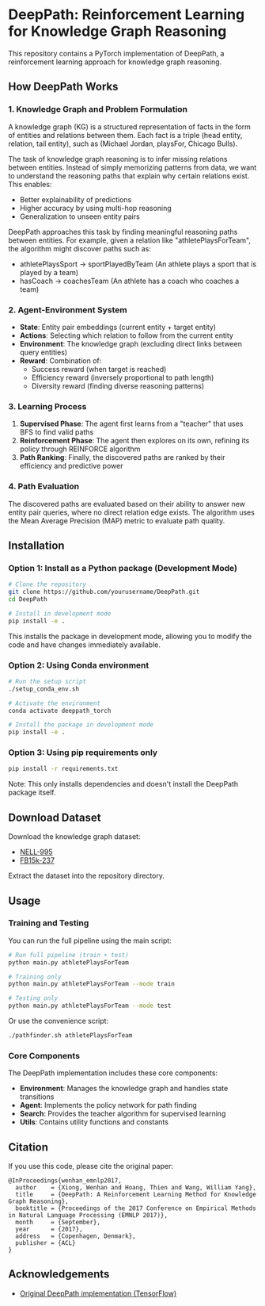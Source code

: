 # DeepPath: Reinforcement Learning for Knowledge Graph Reasoning

This repository contains a PyTorch implementation of DeepPath, a reinforcement learning approach for knowledge graph reasoning.

## How DeepPath Works

### 1. Knowledge Graph and Problem Formulation

A knowledge graph (KG) is a structured representation of facts in the form of entities and relations between them. Each fact is a triple (head entity, relation, tail entity), such as (Michael Jordan, playsFor, Chicago Bulls). 

The task of knowledge graph reasoning is to infer missing relations between entities. Instead of simply memorizing patterns from data, we want to understand the reasoning paths that explain why certain relations exist. This enables:
- Better explainability of predictions
- Higher accuracy by using multi-hop reasoning
- Generalization to unseen entity pairs

DeepPath approaches this task by finding meaningful reasoning paths between entities. For example, given a relation like "athletePlaysForTeam", the algorithm might discover paths such as:
- athletePlaysSport → sportPlayedByTeam (An athlete plays a sport that is played by a team)
- hasCoach → coachesTeam (An athlete has a coach who coaches a team)

### 2. Agent-Environment System

- **State**: Entity pair embeddings (current entity + target entity)
- **Actions**: Selecting which relation to follow from the current entity
- **Environment**: The knowledge graph (excluding direct links between query entities)
- **Reward**: Combination of:
  - Success reward (when target is reached)
  - Efficiency reward (inversely proportional to path length)
  - Diversity reward (finding diverse reasoning patterns)

### 3. Learning Process

1. **Supervised Phase**: The agent first learns from a "teacher" that uses BFS to find valid paths
2. **Reinforcement Phase**: The agent then explores on its own, refining its policy through REINFORCE algorithm
3. **Path Ranking**: Finally, the discovered paths are ranked by their efficiency and predictive power

### 4. Path Evaluation

The discovered paths are evaluated based on their ability to answer new entity pair queries, where no direct relation edge exists. The algorithm uses the Mean Average Precision (MAP) metric to evaluate path quality.

## Installation

### Option 1: Install as a Python package (Development Mode)

```bash
# Clone the repository
git clone https://github.com/yourusername/DeepPath.git
cd DeepPath

# Install in development mode
pip install -e .
```

This installs the package in development mode, allowing you to modify the code and have changes immediately available.

### Option 2: Using Conda environment

```bash
# Run the setup script
./setup_conda_env.sh

# Activate the environment
conda activate deeppath_torch

# Install the package in development mode
pip install -e .
```

### Option 3: Using pip requirements only

```bash
pip install -r requirements.txt
```

Note: This only installs dependencies and doesn't install the DeepPath package itself.

## Download Dataset

Download the knowledge graph dataset:
- [NELL-995](http://cs.ucsb.edu/~xwhan/datasets/NELL-995.zip)
- [FB15k-237](https://drive.google.com/file/d/1klWL11nW3ZS6b2MtLW0MHnXu-XlJqDyA/view?usp=sharing)

Extract the dataset into the repository directory.

## Usage

### Training and Testing

You can run the full pipeline using the main script:

```bash
# Run full pipeline (train + test)
python main.py athletePlaysForTeam

# Training only
python main.py athletePlaysForTeam --mode train

# Testing only
python main.py athletePlaysForTeam --mode test
```

Or use the convenience script:

```bash
./pathfinder.sh athletePlaysForTeam
```

### Core Components

The DeepPath implementation includes these core components:

- **Environment**: Manages the knowledge graph and handles state transitions
- **Agent**: Implements the policy network for path finding
- **Search**: Provides the teacher algorithm for supervised learning
- **Utils**: Contains utility functions and constants

## Citation

If you use this code, please cite the original paper:

```
@InProceedings{wenhan_emnlp2017,
  author    = {Xiong, Wenhan and Hoang, Thien and Wang, William Yang},
  title     = {DeepPath: A Reinforcement Learning Method for Knowledge Graph Reasoning},
  booktitle = {Proceedings of the 2017 Conference on Empirical Methods in Natural Language Processing (EMNLP 2017)},
  month     = {September},
  year      = {2017},
  address   = {Copenhagen, Denmark},
  publisher = {ACL}
}
```

## Acknowledgements

- [Original DeepPath implementation (TensorFlow)](https://github.com/xwhan/DeepPath)